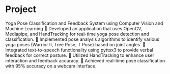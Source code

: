 # Project


Yoga Pose Classification and Feedback System using Computer Vision and Machine Learning
 Developed an application that uses OpenCV, Mediapipe, and HandTracking for real-time yoga pose detection and classification.
 Implemented pose analysis algorithms to identify various yoga poses (Warrior II, Tree Pose, T Pose) based on joint angles.
 Integrated text-to-speech functionality using pyttsx3 to provide verbal feedback for correct posture.
 Utilized HandTracking to enhance user interaction and feedback accuracy.
 Achieved real-time pose classification with 95% accuracy on a webcam interface.
